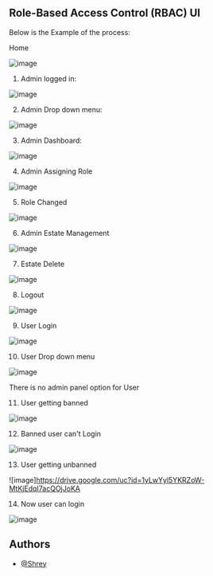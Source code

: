 
## Role-Based Access Control (RBAC) UI

Below is the Example of the process:

Home 

![image](https://drive.google.com/uc?id=1SNo2kfQrbyk6elwAefKW6YdpLCqf2kgw)

1. Admin logged in:


![image](https://drive.google.com/uc?id=1pdeSACFPRB6ZYSXXbwRZTrzh4WvcmwxN)


2. Admin Drop down menu:


![image](https://drive.google.com/uc?id=17HsHwtIGDG_p_k1c3LutZep8ZFqla1kb)

3. Admin Dashboard:


![image](https://drive.google.com/uc?id=1bKReHD9QzTyBqchsWlrek3Hp2MZ1B0_E)

4. Admin Assigning Role


![image](https://drive.google.com/uc?id=1iZ-tnLtikpfsEdsLmfoAsLfDb1uNAPIp)

5. Role Changed



![image](https://drive.google.com/uc?id=1vr5KeKUnYeHt5VexNP3pmQCh0ZvkmVSX)

6. Admin Estate Management 



![image](https://drive.google.com/uc?id=18ng3hi3nEgvsQfQYnZ0JlKnAwIf3nRaJ)

7. Estate Delete


![image](https://drive.google.com/uc?id=1u8gXg6Oqu_9HGs7cuqneaI58STHnQdio)

8. Logout

![image](https://drive.google.com/uc?id=1kXso7lgKPAYZjUNXykfk-XmWX2TSAnh9)

9. User Login


![image](https://drive.google.com/uc?id=1Oc082HBkkecFGmAh1DgzSE_AFjtnqqZT)

10. User Drop down menu


![image](https://drive.google.com/uc?id=17z4FBghqzG2vggeu1o-3x1RgCHT4FVb1)

There is no admin panel option for User


11. User getting banned

![image](https://drive.google.com/uc?id=154kye-viMMACmKUEcFj5vGWcAqlH0fDx)

12. Banned user can't Login


![image](https://drive.google.com/uc?id=1nfIcwSo7EOTHfcez7IOtKKd0amHeqJ-5)

13. User getting unbanned


![image]https://drive.google.com/uc?id=1yLwYyl5YKRZoW-MtKjEdqI7acQOjJoKA

14. Now user can login


![image](https://drive.google.com/uc?id=1pXM80fHo98xtuMp6gRNh9ZHmbP_9afEu)




## Authors

- [@Shrey](https://www.github.com/shrey0303)

